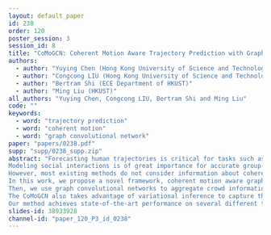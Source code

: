 ```yaml
---
layout: default_paper
id: 238
order: 120
poster_session: 3
session_id: 8
title: "CoMoGCN: Coherent Motion Aware Trajectory Prediction with Graph Representation"
authors:
  - author: "Yuying Chen (Hong Kong University of Science and Technology)"
  - author: "Congcong LIU (Hong Kong University of Science and Technology)"
  - author: "Bertram Shi (ECE Department of HKUST)"
  - author: "Ming Liu (HKUST)"
all_authors: "Yuying Chen, Congcong LIU, Bertram Shi and Ming Liu"
code: ""
keywords:
  - word: "trajectory prediction"
  - word: "coherent motion"
  - word: "graph convolutional network"
paper: "papers/0238.pdf"
supp: "supp/0238_supp.zip"
abstract: "Forecasting human trajectories is critical for tasks such as robot crowd navigation and autonomous driving.
Modeling social interactions is of great importance for accurate group-wise motion prediction.
However, most existing methods do not consider information about coherence within the crowd, but rather only pairwise interactions.
In this work, we propose a novel framework, coherent motion aware graph convolutional network (CoMoGCN), for trajectory prediction in crowded scenes with group constraints. First, we cluster pedestrian trajectories into groups according to motion coherence.
Then, we use graph convolutional networks to aggregate crowd information efficiently.
The CoMoGCN also takes advantage of variational inference to capture the variability in human trajectories by modeling the distribution.
Our method achieves state-of-the-art performance on several different trajectory prediction benchmarks, and the best average performance among all benchmarks considered."
slides-id: 38933928
channel-id: "paper_120_P3_id_0238"
---
```

